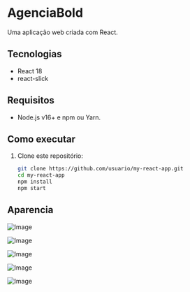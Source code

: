 # AgenciaBold
Uma aplicação web criada com React.

## Tecnologias
- React 18
- react-slick

## Requisitos
- Node.js v16+ e npm ou Yarn.

## Como executar
1. Clone este repositório:
   ```bash
   git clone https://github.com/usuario/my-react-app.git
   cd my-react-app
   npm install
   npm start
   ```
## Aparencia

![Image](https://github.com/user-attachments/assets/f5519168-b8b7-4aa6-b41e-5f5fb5216ea1)

![Image](https://github.com/user-attachments/assets/e4959a5b-a08f-40e7-88f8-432d88a6df82)

![Image](https://github.com/user-attachments/assets/a6444e0f-87f6-4413-b14c-6b6c497300b8)

![Image](https://github.com/user-attachments/assets/fb4f6fa8-45e2-42c8-852e-383263ac863e)

![Image](https://github.com/user-attachments/assets/b361e307-c122-49a8-b471-1cdbb873f485)

